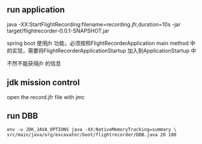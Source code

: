 ## run application 

java -XX:StartFlightRecording:filename=recording.jfr,duration=10s -jar target/flightrecorder-0.0.1-SNAPSHOT.jar

spring boot 使用jfr 功能，必须按照FlightRecorderApplication main method 中的实现，需要将FlightRecorderApplicationStartup 加入到ApplicationStartup 中

不然不能获得jfr 的信息

## jdk mission control 

open the record.jfr file with jmc

## run DBB
```
env -u JDK_JAVA_OPTIONS java -XX:NativeMemoryTracking=summary \                  
src/main/java/org/excavator/boot/flightrecorder/DBB.java 20 100     
```